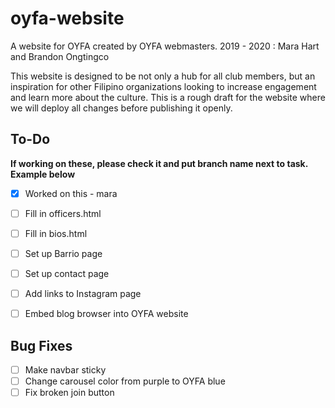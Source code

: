 # oyfa-website
A website for OYFA created by OYFA webmasters.
2019 - 2020 : Mara Hart and Brandon Ongtingco

This website is designed to be not only a hub for all club members, but an inspiration for other Filipino organizations looking to increase engagement and learn more about the culture.
This is a rough draft for the website where we will deploy all changes before publishing it openly.

## To-Do
**If working on these, please check it and put branch name next to task. Example below**  
- [x] Worked on this - mara

- [ ] Fill in officers.html
- [ ] Fill in bios.html
- [ ] Set up Barrio page
- [ ] Set up contact page
- [ ] Add links to Instagram page
- [ ] Embed blog browser into OYFA website

## Bug Fixes
- [ ] Make navbar sticky
- [ ] Change carousel color from purple to OYFA blue
- [ ] Fix broken join button
